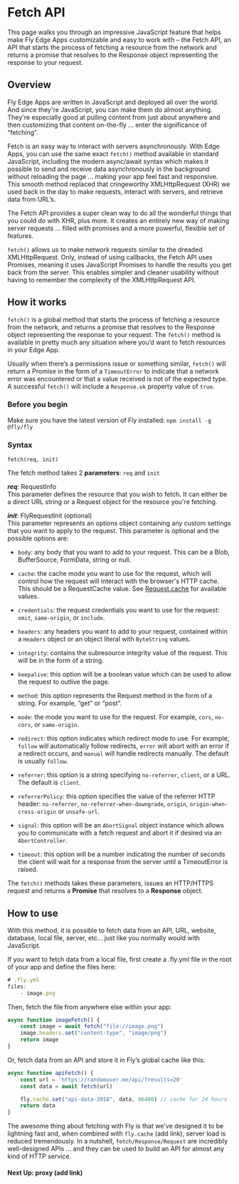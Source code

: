 # Fetch API

This page walks you through an impressive JavaScript feature that helps make Fly Edge Apps customizable and easy to work with – the Fetch API, an API that starts the process of fetching a resource from the network and returns a promise that resolves to the Response object representing the response to your request.

## Overview

Fly Edge Apps are written in JavaScript and deployed all over the world. And since they're JavaScript, you can make them do almost anything. They're especially good at pulling content from just about anywhere and then customizing that content on-the-fly ... enter the significance of “fetching”.
 
Fetch is an easy way to interact with servers asynchronously. With Edge Apps, you can use the same exact `fetch()` method available in standard JavaScript, including the modern async/await syntax which makes it possible to send and receive data asynchronously in the background without reloading the page ... making your app feel fast and responsive. This smooth method replaced that cringeworthy XMLHttpRequest (XHR) we used back in the day to make requests, interact with servers, and retrieve data from URL’s.

The Fetch API provides a super clean way to do all the wonderful things that you could do with XHR, plus more. It creates an entirely new way of making server requests ... filled with promises and a more powerful, flexible set of features.

`fetch()` allows us to make network requests similar to the dreaded XMLHttpRequest. Only, instead of using callbacks, the Fetch API uses Promises, meaning it uses JavaScript Promises to handle the results you get back from the server. This enables simpler and cleaner usability without having to remember the complexity of the XMLHttpRequest API.

## How it works 

`fetch()` is a global method that starts the process of fetching a resource from the network, and returns a promise that resolves to the Response object representing the response to your request. The `fetch()` method is available in pretty much any situation where you’d want to fetch resources in your Edge App.

Usually when there’s a permissions issue or something similar, `fetch()` will return a Promise in the form of a `TimeoutError` to indicate that a network error was encountered or that a value received is not of the expected type. A successful `fetch()` will include a `Response.ok` property value of `true`.

### Before you begin  

Make sure you have the latest version of Fly installed: `npm install -g @fly/fly`  

### Syntax

`fetch(req, init)`

The fetch method takes 2 **parameters**: `req` and `init`

***req***: RequestInfo  
This parameter defines the resource that you wish to fetch. It can either be a direct URL string or a Request object for the resource you're fetching.

***init***: FlyRequestInit (optional)  
This parameter represents an options object containing any custom settings that you want to apply to the request. This parameter is optional and the possible options are:

* `body`: any body that you want to add to your request. This can be a Blob, BufferSource, FormData, string or null.

* `cache`:  the cache mode you want to use for the request, which will control how the request will interact with the browser's HTTP cache. This should be a RequestCache value. See [Request.cache](https://developer.mozilla.org/en-US/docs/Web/API/Request/cache) for available values.

* `credentials`: the request credentials you want to use for the request: `omit`, `same-origin`, or `include`.

* `headers`: any headers you want to add to your request, contained within a `Headers` object or an object literal with `ByteString` values.

* `integrity`: contains the subresource integrity value of the request. This will be in the form of a string.

* `keepalive`: this option will be a boolean value which can be used to allow the request to outlive the page.

* `method`: this option represents the Request method in the form of a string. For example, “get” or “post”.

* `mode`: the mode you want to use for the request. For example, `cors`, `no-cors`, or `same-origin`.

* `redirect`: this option indicates which redirect mode to use. For example, `follow` will automatically follow redirects, `error` will abort with an error if a redirect occurs, and `manual` will handle redirects manually. The default is usually `follow`.

* `referrer`: this option is a string specifying `no-referrer`, `client`, or a URL. The default is `client`.

* `referrerPolicy`: this option specifies the value of the referrer HTTP header: `no-referrer`, `no-referrer-when-downgrade`, `origin`, `origin-when-cross-origin` or `unsafe-url`.

* `signal`: this option will be an `AbortSignal` object instance which allows you to communicate with a fetch request and abort it if desired via an `AbortController`.

* `timeout`: this option will be a number indicating the number of seconds the client will wait for a response from the server until a TimeoutError is raised.
 
The `fetch()` methods takes these parameters, issues an HTTP/HTTPS request and returns a **Promise** that resolves to a **Response** object.

## How to use 

With this method, it is possible to fetch data from an API, URL, website, database, local file, server, etc... just like you normally would with JavaScript. 

If you want to fetch data from a local file, first create a .fly.yml file in the root of your app and define the files here: 

```javascript
# .fly.yml
files:
    - image.png
```

Then, fetch the file from anywhere else within your app:

```javascript
async function imageFetch() {
    const image = await fetch("file://image.png")
    image.headers.set("content-type", "image/png")
    return image
}
```

Or, fetch data from an API and store it in Fly’s global cache like this:

```javascript
async function apiFetch() {
    const url = 'https://randomuser.me/api/?results=20'
    const data = await fetch(url)

    fly.cache.set("api-data-2018", data, 86400) // cache for 24 hours
    return data
}
```

The awesome thing about fetching with Fly is that we've designed it to be lightning fast and, when combined with `fly.cache` (add link), server load is reduced tremendously. In a nutshell, `fetch/Response/Request` are incredibly well-designed APIs ... and they can be used to build an API for almost any kind of HTTP service.

#### Next Up: proxy (add link)